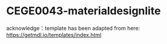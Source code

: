 # CEGE0043-materialdesignlite
acknowledge：template has been adapted from here: https://getmdl.io/templates/index.html
